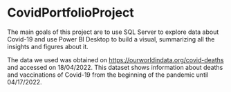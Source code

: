 # CovidPortfolioProject
The main goals of this project are to use SQL Server to explore data about Covid-19 
and use Power BI Desktop to build a visual, summarizing all the insights and figures about it.

The data we used was obtained on https://ourworldindata.org/covid-deaths and accessed on 18/04/2022. 
This dataset shows information about deaths and vaccinations of Covid-19 from the beginning of the pandemic until 04/17/2022.
